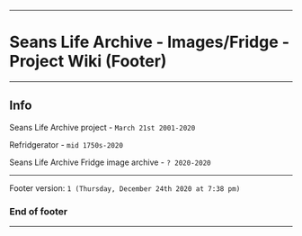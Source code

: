 
***

# Seans Life Archive - Images/Fridge - Project Wiki (Footer)

***

## Info

Seans Life Archive project - `March 21st 2001-2020`

Refridgerator - `mid 1750s-2020`

Seans Life Archive Fridge image archive - `? 2020-2020`

***

Footer version: `1 (Thursday, December 24th 2020 at 7:38 pm)`

### End of footer

***
